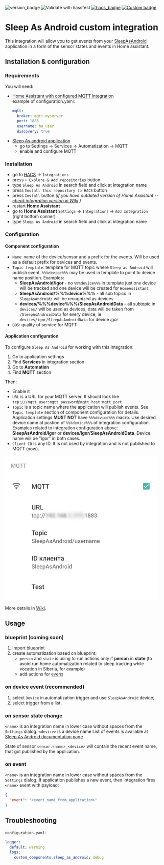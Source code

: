 ![version_badge](https://img.shields.io/badge/recommended%20HA%20version-2021.7-red)
![Validate with hassfest](https://github.com/IATkachenko/HA-SleepAsAndroid/workflows/Validate%20with%20hassfest/badge.svg) 
[![hacs_badge](https://img.shields.io/badge/HACS-Default-orange.svg)](https://github.com/custom-components/hacs) 
[![Custom badge](https://img.shields.io/endpoint?color=orange&label=patreon&url=https%3A%2F%2Fshieldsio-patreon.vercel.app%2Fapi%2F%3Fusername%3DIATkachenko%26type%3Dpatrons)](https://www.patreon.com/IATkachenko)

# Sleep As Android custom integration

This integration will allow you to get events from your [SleepAsAndroid](https://sleep.urbandroid.org) application in a form of the sensor states and events in Home assistant.

## Installation & configuration
### Requirements
You will need:  
  * [Home Assistant with configured MQTT integration](https://www.home-assistant.io/integrations/mqtt/)
    <br/>example of configuration.yaml:
    ```yaml
    mqtt:
      broker: mqtt.myserver
      port: 1883
      username: ha_user
      discovery: true 
    ```
  * [Sleep As android application](https://play.google.com/store/apps/details?id=com.urbandroid.sleep) 
     * go to Settings -> Services -> Automatization -> MQTT
     * enable and configure MQTT

### Installation
 * go to [HACS](https://hacs.xyz/docs/installation/installation) -> `Integrations`
 * press `+ Explore & Add repositories` button
 * type `Sleep As Android` in search field and click at integration name
 * press `Install this repository to HACS` button
 * press `Install` button _(if you have outdated version of Home Assistant -- [check integration version in Wiki](https://github.com/IATkachenko/HA-SleepAsAndroid/wiki/Versions-and-Updates) )_
 * restart **Home Assistant** 
 * go to **Home Assistant** `Settings` -> `Integrations` -> `Add Integration` (right bottom conner)
 * type `Sleep As Android` in search field and click at integration name

### Configuration 
#### Component configuration
 * `Name`: name of the device/sensor and a prefix for the events. Will be used as a default prefix for devices and events.
 * `Topic template`: template for MQTT topic where `Sleep as Android` will publish event. `%%%device%%%` may be used in template to point to device name position. Examples:
   * **SleepAsAndroid/igor** - no `%%%device%%%` in template just one device will be tracked and one device will be created for `HomeAssistant`
   * **SleepAsAndroid/%%%device%%%** - all sub topics in `SleepAsAndroid/` will be recognized as devices
   * **devices/%%%device%%%/SleepAsAndroidData** - all subtopic in `devices/` will be used as devices, data will be taken from `/SleepAsAndroidData` for every device, ie `devices/igor/SleepAsAndroidData` for device _igor_
 * `QOS`: quality of service for MQTT 

#### Application configuration
To configure `Sleep As Android` for working with this integration:
 1. Go to application settings
 1. Find **Services** in integration section
 1. Go to **Automation**
 1. Find **MQTT** section
 
 Then:
 * Enable it
 * `URL` is a URL for your MQTT server. It should look like `tcp:///mqtt_user:mqtt_password@mqtt_host:mqtt_port`
 * `Topic` is a topic name where the application will publish events. See `Topic template` section of component configuration for details. Application settings **MUST NOT** have `%%%device%%%` macro. Use desired device name at postion of `%%%device%%%` of integration configuration. Examples related to integration configuration above: **SleepAsAndroid/igor** or **devices/igor/SleepAsAndroidData**. Device name will be "igor" in both cases.
 * `Client ID` is any ID. It is not used by integration and is not published to MQTT (now).

![SleepAsAndroid configuration](./docs/images/SleepAsAndroidSetup.png)
 
More details in [Wiki](https://github.com/IATkachenko/HA-SleepAsAndroid/wiki/application-configuration).
 
## Usage
### blueprint (coming soon) ###
 1. import blueprint
 2. create automatization based on blueprint:
    * `person` and `state` is using to run actions only if **person** in **state** (to avoid run home automatization related to sleep tracking while vocation in Siberia, for example)
    * add actions for [evens]((https://docs.sleep.urbandroid.org/services/automation.html#events))
    
### on device event (recommended)
 1. select `Device` in automatization trigger and use `SleepAsAndroid` device;
 1. select trigger from a list.
 
### on sensor state change
`<name>` is an integration name in lower case without spaces from the `Settings` dialog.
`<device>` is a device name
List of events is available at [Sleep As Android documentation page](https://docs.sleep.urbandroid.org/services/automation.html#events)

State of sensor `sensor.<name>_<device>` will contain the recent event name, that got published by the application.
### on event
`<name>` is an integration name in lower case without spaces from the `Settings` dialog.
If application publishes a new event, then integration fires `<name>` event with payload:
```json
{
  "event": "<event_name_from_application>"
}
```

## Troubleshooting
`configuration.yaml`:
```yaml
logger:
  default: warning
  logs:
    custom_components.sleep_as_android: debug
```
